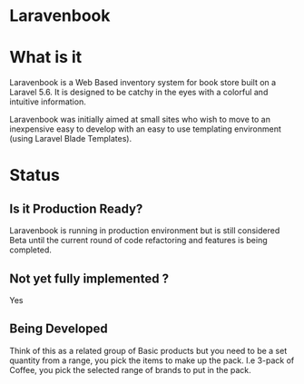 # Laravenbook

# What is it

Laravenbook is a Web Based inventory system for book store built on a Laravel 5.6. It is designed to be catchy in the eyes with a colorful and intuitive information.

Laravenbook was initially aimed at small sites who wish to move to an inexpensive easy to develop with an easy to use templating environment (using Laravel Blade Templates).




# Status

## Is it Production Ready?

Laravenbook is running in production environment but is still considered Beta until the current round of code refactoring and features is being completed.


## Not yet fully implemented ?

Yes

## Being Developed

Think of this as a related group of Basic products but you need to be a set quantity from a range, you pick the items to make up the pack. I.e 3-pack of Coffee, you pick the selected range of brands to put in the pack.



